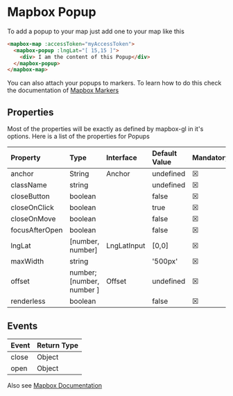 # Mapbox Popup

To add a popup to your map just add one to your map like this


```html
<mapbox-map :accessToken="myAccessToken">
  <mapbox-popup :lngLat="[ 15,15 ]">
    <div> I am the content of this Popup</div>
  </mapbox-popup>
</mapbox-map>
```

You can also attach your popups to markers. To learn how to do this check the documentation of [Mapbox Markers](./MapboxMarker.md)

## Properties

Most of the properties will be exactly as defined by mapbox-gl in it's options. Here is a list of the properties for Popups

| Property       | Type                      | Interface   | Default Value | Mandatory | Reactive |
| :------------- | :------------------------ | :---------- | :------------ | --------- | -------- |
| anchor         | String                    | Anchor      | undefined     | &#x2612;  | &#x2612; |
| className      | string                    |             | undefined     | &#x2612;  | &#x2612; |
| closeButton    | boolean                   |             | false         | &#x2612;  | &#x2612; |
| closeOnClick   | boolean                   |             | true          | &#x2612;  | &#x2612; |
| closeOnMove    | boolean                   |             | false         | &#x2612;  | &#x2612; |
| focusAfterOpen | boolean                   |             | false         | &#x2612;  | &#x2612; |
| lngLat         | [number, number]          | LngLatInput | [0,0]         | &#x2612;  | &#x2611; |
| maxWidth       | string                    |             | '500px'       | &#x2612;  | &#x2611; |
| offset         | number; [number, number ] | Offset      | undefined     | &#x2612;  | &#x2611; |
| renderless     | boolean                   |             | false         | &#x2612;  | &#x2612; |

## Events

| Event | Return Type |
| :---- | :---------- |
| close | Object      |
| open  | Object      |

Also see [Mapbox Documentation](https://docs.mapbox.com/mapbox-gl-js/api/markers/#popup)

